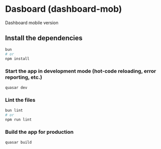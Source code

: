 # Dasboard (dashboard-mob)

Dashboard mobile version

## Install the dependencies
```bash
bun
# or
npm install
```

### Start the app in development mode (hot-code reloading, error reporting, etc.)
```bash
quasar dev
```


### Lint the files
```bash
bun lint
# or
npm run lint
```


### Build the app for production
```bash
quasar build
```
